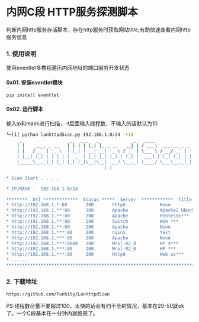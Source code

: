 # 内网C段 HTTP服务探测脚本

判断内网http服务存活脚本，存在http服务时获取网站title,有助快速查看内网http服务信息

### 1. 使用说明

使用eventlet多携程遍历内网地址的端口服务开发状态

#### 0x01. 安装eventlet模块

`pip install eventlet`

#### 0x02. 运行脚本

输入ip和mask进行扫描，-t后面输入线程数，不输入的话默认为10

```bash
└─[1] python lanhttpd5can.py 192.168.1.0/24 -t10
     _                  _   _ _   _             _   ____
    | |    __ _ _ __   | | | | |_| |_ _ __   __| | / ___|  ___ __ _ _ __
    | |   / _` | '_ \  | |_| | __| __| '_ \ / _` | \___ \ / __/ _` | '_ \
    | |__| (_| | | | | |  _  | |_| |_| |_) | (_| |  ___) | (_| (_| | | | |
    |_____\__,_|_| |_| |_| |_|\__|\__| .__/ \__,_| |____/ \___\__,_|_| |_|
                                     |_|

* Scan Start . . . .

* IP/MASK :  192.168.1.0/24

********  Url *************  Status *****  Server  ************  Title  **************
* http://192.168.1.*:80       200       httpd             None
* http://192.168.1.**:80      200       Apache            Apache2 Ubuntu Default Pa
* http://192.168.1.**:80      200       Apache            Pentester**
* http://192.168.1.**:80      200       Switch            Web ***
* http://192.168.1.**:80      200       Apache            None
* http://192.168.1.***:80     200       nginx             test
* http://192.168.1.***:80     200       Apache            None
* http://192.168.1.***:8080   200       Mrvl-R2_0         HP s***
* http://192.168.1.***:80     200       Mrvl-R2_0         HP ***
* http://192.168.1.***:80     200       Httpd             Web us***
* ......
****************************************************************************************
```

### 2. 下载地址

`https://github.com/Funhity/LanHttpdScan`

PS:线程数尽量不要超过100，太快的话会有扫不全的情况，基本在20-50就ok了。一个C段基本在一分钟内就跑完了。
